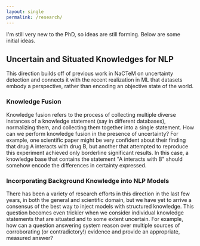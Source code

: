 ```yaml
---
layout: single
permalink: /research/
---
```

 
I'm still very new to the PhD, so ideas are still forming. Below are some initial ideas.


## Uncertain and Situated Knowledges for NLP


This direction builds off of previous work in NaCTeM on uncertainty detection and connects it
with the recent realization in ML that datasets embody a perspective, rather than encoding an
objective state of the world. 


### Knowledge Fusion
Knowledge fusion refers to the process of collecting multiple diverse instances of a knowledge statement (say in different databases),
normalizing them, and collecting them together into a single statement. How can we perform knowledge fusion in the presence of
uncertainty? For example, one scientific paper might be very confident about their finding that drug A interacts with drug B,
but another that attempted to reproduce this experiment achieved only borderline significant results. In this case, a knowledge base
that contains the statement "A interacts with B" should somehow encode the differences in certainty expressed.

### Incorporating Background Knowledge into NLP Models
There has been a variety of research efforts in this direction in the last few years, in both the general and scientific domain,
but we have yet to arrive a consensus of the best way to inject models with structured knowledge. This question becomes even
trickier when we consider individual knowledge statements that are situated and to some extent uncertain. For example, how can
a question answering system reason over multiple sources of corroborating (or contradictory!) evidence and provide an appropriate,
measured answer?
